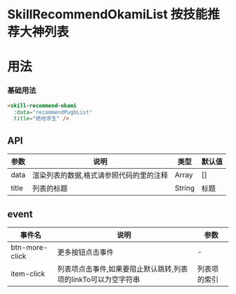 # SkillRecommendOkamiList 按技能推荐大神列表

# 用法

### 基础用法
```html
<skill-recommend-okami 
  :data="recommendPugbList" 
  title="绝地求生" />
```

## API
参数|说明|类型|默认值
---|---|---|---
data|渲染列表的数据,格式请参照代码的里的注释|Array|[]
title|列表的标题|String|标题

## event
事件名|说明|参数
---|---|---
btn-more-click|更多按钮点击事件|-
item-click|列表项点击事件,如果要阻止默认跳转,列表项的linkTo可以为空字符串|列表项的索引
